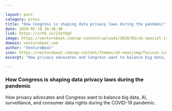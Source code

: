 ```yaml
---

layout: post
category: press
title: "How Congress is shaping data privacy laws during the pandemic"
date: 2020-05-18 16:36:40
link: https://vrhk.co/2ZeYQqF
image: https://venturebeat.com/wp-content/uploads/2020/05/vb-special-issue-congress-data-privacy-coronavirus.jpg?w=1200&strip=all
domain: venturebeat.com
author: "VentureBeat"
icon: https://venturebeat.com/wp-content/themes/vb-news/img/favicon.ico
excerpt: "How privacy advocates and Congress want to balance big data, AI, surveillance, and consumer data rights during the COVID-19 pandemic."

---
```


### How Congress is shaping data privacy laws during the pandemic

How privacy advocates and Congress want to balance big data, AI, surveillance, and consumer data rights during the COVID-19 pandemic.
